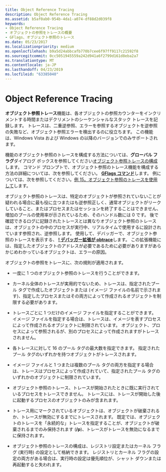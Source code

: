```yaml
---
title: Object Reference Tracing
description: Object Reference Tracing
ms.assetid: b5af0ab0-954b-4da1-a074-df88d2d039f8
keywords:
- Object Reference Tracing
- オブジェクトの参照をトレースの概要
- GFlags、オブジェクト参照のトレース
ms.date: 05/23/2017
ms.localizationpriority: medium
ms.openlocfilehash: b9a5d24abbcafb770b7cee6f97ff9117c21592f8
ms.sourcegitcommit: 0cc5051945559a242d941a6f2799d161d8eba2a7
ms.translationtype: MT
ms.contentlocale: ja-JP
ms.lasthandoff: 04/23/2019
ms.locfileid: "63385040"
---
```

# <a name="object-reference-tracing"></a>Object Reference Tracing


**オブジェクト参照トレース**機能は、各オブジェクトの参照カウンターをインクリメントする時間またはデクリメントのシーケンシャルなスタック トレースを記録します。 トレースは、二重逆参照、エラーを参照するオブジェクトを逆参照の失敗など、オブジェクト参照エラーを検出するのに役立ちます。 この機能は、Windows Vista および Windows の以降のバージョンでのみサポートされます。

機能のオブジェクト参照のトレースを構成する方法については、**グローバル フラグ**ダイアログ ボックスを参照してください[オブジェクト参照トレースの構成](configuring-object-reference-tracing.md)します。 コマンド プロンプトで、オブジェクト参照のトレース機能を構成する方法の詳細については、次を参照してください。 [ **GFlags コマンド**](gflags-commands.md)します。 例については、次を参照してください。[例 15。オブジェクト参照のトレースを使用して](example-15--using-object-reference-tracing.md)します。

オブジェクト参照のトレースは、特定のオブジェクトが参照されていないことが疑われる場合に最も役に立つまたはも逆参照正しく、通常オブジェクトがリークしていること、またはプロセスまたはセッションを終了することはできません、増加のプールの使用率が示されているため、そのハンドル数には 0 です。 後で確認できるログに記録されたトレースとは異なりオブジェクト参照のトレースは、オブジェクトの中のプロセスが実行中、リアルタイムで使用するに設計されています参照され、逆参照します。 使用して、デバッガーで、オブジェクト参照のトレースを表示する、 [ **! デバッガー拡張が obtrace**](-obtrace.md)します。 この拡張機能には、指定したオブジェクトのアドレスが必要であるために必要がありますがあらかじめわかっているオブジェクトは、エラーの原因。

オブジェクトの参照をトレースに、次の規則が適用されます。

-   一度に 1 つのオブジェクト参照のトレースを行うことができます。

-   カーネル全体のトレースが実用的でないため、トレースは、指定されたプール タグで作成したオブジェクトまたは (イメージ ファイルの名前で示されます)、指定したプロセスまたはその両方によって作成されるオブジェクトを制限する必要があります。

-   トレースごとに 1 つだけのイメージ ファイルを指定することができます。 イメージ ファイルを指定する場合は、トレースは、イメージを表すプロセスによって作成されるオブジェクトに制限されています。 オブジェクト、プロセスによって参照されるが、別のプロセスによって作成されますがトレースされません。

-   各トレースに対して 16 のプール タグの最大数を指定できます。 指定されたプール タグのいずれかを持つオブジェクトがトレースされます。

-   イメージ ファイルと 1 つまたは複数のプール タグの両方を指定する場合は、トレースはプロセスによって作成されていて、指定されたプール タグのいずれかのオブジェクトに制限されています。

-   オブジェクト参照のトレース、トレースが開始されたときに既に実行されているプロセスをトレースできません。 トレースには、トレースが開始した後に起動するプロセスのオブジェクトのみが含まれます。

-   トレース用にマークされているオブジェクトは、オブジェクトが破棄されるか、トレースが無効にするまでにトレースされます。 既定では、オブジェクトのトレースを「永続的な」トレースを指定することが、オブジェクトが破棄されるまでのみ保持されます (**/p**)、トレースがトレースを無効になるまでに保持されます。

-   オブジェクト参照のトレースの構成は、レジストリ設定またはカーネル フラグ (実行時) の設定として格納できます。 レジストリとカーネル フラグの設定の両方がある場合は、実行時の設定は優先順位が、シャット ダウンまたは再起動すると失われます。

 

 





